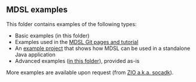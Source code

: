 ## MDSL examples

This folder contains examples of the following types:

* Basic examples (in this folder)
* Examples used in the [MDSL Git pages and tutorial](https://microservice-api-patterns.github.io/MDSL-Specification/index)
* An [example project](./mdsl-standalone-example) that shows how MDSL can be used in a standalone Java application
* Advanced examples ([in this folder](examples-advanced)), provided as-is

More examples are available upon request (from [ZIO a.k.a. socadk](https://ozimmer.ch/about/)).
